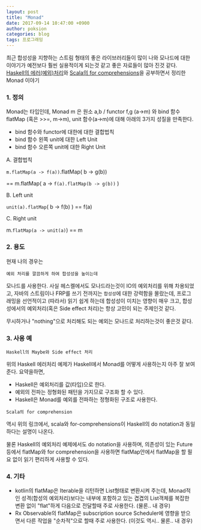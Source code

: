 ```yaml
---
layout: post
title: "Monad"
date: 2017-09-14 10:47:00 +0900
author: poksion
categories: blog
tags: 프로그래밍
---
```


최근 합성성을 지향하는 스트림 형태의 좋은 라이브러리들이 많이 나와 모나드에 대한 이야기가 예전보다 훨씬 실용적이게 되는것 같고 좋은 자료들이 많아 진것 같다. [Haskell의 에러(예외)처리](https://www.schoolofhaskell.com/school/starting-with-haskell/basics-of-haskell/10_Error_Handling)와 [Scala의 for comprehensions](https://docs.scala-lang.org/tutorials/FAQ/yield.html)을 공부하면서 정리한 Monad 이야기

### 1. 정의
Monad는 타입인데, Monad m 은 원소 a,b / functor f,g (a->m) 와 bind 함수 flatMap (혹은 >>=, m->m), unit 함수(a->m)에 대해 아래의 3가지 성질을 만족한다.

 * bind 함수와 functor에 대한에 대한 결합법칙
 * bind 함수 왼쪽 unit에 대한 Left Unit
 * bind 함수 오른쪽 unit에 대한 Right Unit

<div class="panel">
A. 결합법칙
</div>

``m.flatMap(a -> f(a))``.flatMap( b -> g(b))

== m.flatMap( a -> ``f(a).flatMap(b -> g(b))`` )

<div class="panel">
B. Left unit
</div>

``unit(a).flatMap``( b -> f(b) ) == f(a)

<div class="panel">
C. Right unit
</div>

m.``flatMap(a -> unit(a)``) == m

### 2. 용도

현재 나의 경우는

```
예외 처리를 깔끔하게 하여 합성성을 높이는데
```

모나드를 사용한다. 사실 헤스켈에서도 모나드라는것이 IO의 예외처리를 위해 차용되었고, 자바의 스트림이나 FRP를 쓰기 전까지는 ``합성성``에 대한 강력함을 몰랐는데, 프로그래밍을 선언적이고 (따라서) 읽기 쉽게 하는데 합성성이 미치는 영향이 매우 크고, 합성성에서의 예외처리(혹은 Side effect 처리)는 항상 고민이 되는 주제인것 같다.

무시하거나 "nothing"으로 처리해도 되는 예외는 모나드로 처리하는것이 좋은것 같다.

### 3. 사용 예

```
Haskell의 Maybe와 Side effect 처리
```

위의 Haskell 에러처리 예제가 Haskell에서 Monad를 어떻게 사용하는지 아주 잘 보여준다. 요약을하면,

 * Haskell은 예외처리를 값(타입)으로 한다.
 * 예외의 전파는 정형화된 패턴을 가지므로 구조화 할 수 있다.
 * Haskell은 Monad를 예외를 전파하는 정형화된 구조로 사용한다.

```
Scala의 for comprehension
```

역시 위의 링크에서, scala와 for-comprehensions이 Haskell의 do notation과 동일하다는 설명이 나온다.

물론 Haskell의 예외처리 예제에서도 do notation을 사용하며, 의존성이 있는 Future등에서 flatMap와 for comprehension을 사용하면 flatMap안에서 flatMap을 할 필요 없이 읽기 편리하게 사용할 수 있다.


### 4. 기타

 * kotlin의 flatMap은 Iterable을 리턴하면 List형태로 변환시켜 주는데, Monad적인 성격(합성의 예외처리)보다는 내부에 포함하고 있는 겹겹의 List객체를 복잡한 변환 없이 "flat"하게 다음으로 전달할때 주로 사용한다. (물론.. 내 경우)
 * Rx Observable의 flatMap은 subscription source Scheduler에 영향을 받으면서 다른 작업을 "순차적"으로 할때 주로 사용한다. (이것도 역시.. 물론.. 내 경우)

